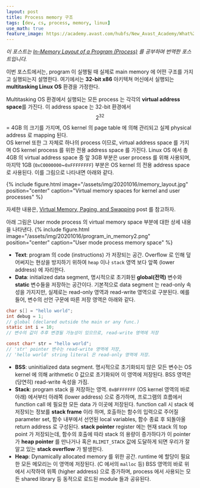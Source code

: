 ```yaml
---
layout: post
title: Process memory 구조
tags: [dev, cs, process, memory, linux]
use_math: true
feature_image: https://academy.avast.com/hubfs/New_Avast_Academy/What%20is%20RAM%20memory/What_is_RAM-Hero.jpg
---
```


<!-- more -->
_이 포스트는 [In-Memory Layout of a Program (Process)](https://gabrieletolomei.wordpress.com/miscellanea/operating-systems/in-memory-layout/) 를 공부하며 번역한 포스트입니다._

이번 포스트에서는, program 이 실행될 때 실제로 main memory 에 어떤 구조를 가지고 실행되는지 설명한다. 여기에서는 **32-bit x86** 아키텍쳐 머신에서 실행되는 **multitasking Linux OS** 환경을 가정한다.

Multitasking OS 환경에서 실행되는 모든 process 는 각각의 **virtual address space**를 가진다. 이 address space 는 32-bit 환경에서 $$2^{32}$$ = 4GB 의 크기를 가지며, OS kernel 의 page table 에 의해 관리되고 실제 physical address 로 mapping 된다.  
OS kernel 또한 그 자체로 하나의 process 이므로, virtual address space 를 가지며 OS kernel process 를 위한 전용 address space 를 가진다. Linux OS 에서 총 4GB 의 virtual address space 중 앞 3GB 부분은 user process 를 위해 사용되며, 마지막 1GB (`0xC0000000`~`0xFFFFFFFF`) 부분은 OS kernel 의 전용 address space 로 사용된다. 이를 그림으로 나타내면 아래와 같다.

{% include figure.html image="/assets/img/20201016/memory_layout.jpg" position="center" caption="Virtual memory spaces for kernel and user processes" %}

자세한 내용은, [Virtual Memory, Paging, and Swapping](https://gabrieletolomei.wordpress.com/virtual-memory-paging-and-swapping) post 를 참고하자.

아래 그림은 User mode process 의 virtual memory space 부분에 대한 상세 내용을 나타낸다.
{% include figure.html image="/assets/img/20201016/program_in_memory2.png" position="center" caption="User mode process memory space" %}

- __Text__: program 의 code (instructions) 가 저장되는 공간. Overflow 로 인해 덮어써지는 현상을 방지하기 위하여 `heap` 이나 `stack` 영역 보다 앞쪽 (lower address) 에 자리한다.
- __Data__: initialized data segment, 명시적으로 초기화된 __global(전역)__ 변수와 __static__ 변수들을 저장하는 공간이다. 기본적으로 data segment 는 read-only 속성을 가지지만, 실제로는 read-only 영역과 read-write 영역으로 구분된다. 예를 들어, 변수의 선언 구문에 따른 저장 영역은 아래와 같다.
 
```C
char s[] = "hello world";
int debug = 1;
// global (declared outside the main or any func.)
static int i = 10;
// 변수의 값이 추후 변경될 가능성이 있으므로, read-write 영역에 저장

const char* str = "hello world";
// 'str' pointer 변수는 read-write 영역에 저장,
// 'hello world' string literal 은 read-only 영역에 저장.
```

- __BSS__: uninitialized data segment. 명시적으로 초기화되지 않은 모든 변수는 OS kernel 에 의해 arithmetic 0 값으로 초기화되어 이 영역에 저장된다. BSS 영역은 (당연히) read-write 속성을 가짐.
- __Stack__: program stack 을 저장하는 영역. `0xBFFFFFFF` (OS kernel 영역의 바로 아래) 에서부터 아래쪽 (lower address) 으로 증가하며, 프로그램의 흐름에서 function call 에 필요한 모든 data 가 이곳에 저장된다. function call 시 stack 에 저장되는 정보를 __stack frame__ 이라 하며, 호출하는 함수의 입력으로 주어질 parameter set, 함수 내부에서 선언된 local variables, 함수 종료 후 되돌아올 return address 로 구성된다. __stack pointer__ register 에는 현재 stack 의 top point 가 저장되는데, 함수의 호출에 따라 stack 의 용량이 증가하다가 이 pointer 가 __heap pointer__ 를 만나거나 혹은 `RLIMIT_STACK` 값에 도달하게 되면 우리가 잘 알고 있는 __stack overflow__ 가 발생한다.
- __Heap__: Dynamically allocated memory 를 위한 공간. runtime 에 할당이 필요한 모든 메모리는 이 영역에 저장된다. (C 에서의 `malloc` 등) BSS 영역의 바로 위에서 시작하여 위쪽 (higher address) 으로 증가하며, process 에서 사용되는 모든 shared library 등 동적으로 로드된 module 들과 공유된다.

